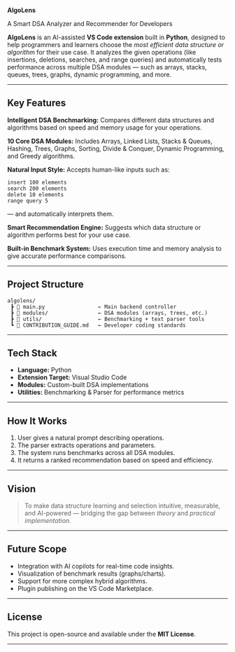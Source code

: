 
 **AlgoLens**

 A Smart DSA Analyzer and Recommender for Developers

**AlgoLens** is an AI-assisted **VS Code extension** built in **Python**, designed to help programmers and learners choose the *most efficient data structure or algorithm* for their use case.
It analyzes the given operations (like insertions, deletions, searches, and range queries) and automatically tests performance across multiple DSA modules — such as arrays, stacks, queues, trees, graphs, dynamic programming, and more.

---

## Key Features

 **Intelligent DSA Benchmarking:**
  Compares different data structures and algorithms based on speed and memory usage for your operations.

  **10 Core DSA Modules:**
  Includes Arrays, Linked Lists, Stacks & Queues, Hashing, Trees, Graphs, Sorting, Divide & Conquer, Dynamic Programming, and Greedy algorithms.

 **Natural Input Style:**
  Accepts human-like inputs such as:

  ```
  insert 100 elements
  search 200 elements
  delete 10 elements
  range query 5
  ```

  — and automatically interprets them.

 **Smart Recommendation Engine:**
  Suggests which data structure or algorithm performs best for your use case.

 **Built-in Benchmark System:**
  Uses execution time and memory analysis to give accurate performance comparisons.

---

##  Project Structure

```
algolens/
 ┣ 📄 main.py                 ← Main backend controller
 ┣ 📁 modules/                ← DSA modules (arrays, trees, etc.)
 ┣ 📁 utils/                  ← Benchmarking + text parser tools
 ┗ 📄 CONTRIBUTION_GUIDE.md   ← Developer coding standards
```

---

## Tech Stack

* **Language:** Python
* **Extension Target:** Visual Studio Code
* **Modules:** Custom-built DSA implementations
* **Utilities:** Benchmarking & Parser for performance metrics

---

## How It Works

1. User gives a natural prompt describing operations.
2. The parser extracts operations and parameters.
3. The system runs benchmarks across all DSA modules.
4. It returns a ranked recommendation based on speed and efficiency.

---

## Vision

> To make data structure learning and selection intuitive, measurable, and AI-powered —
> bridging the gap between *theory* and *practical implementation.*

---

## Future Scope

* Integration with AI copilots for real-time code insights.
* Visualization of benchmark results (graphs/charts).
* Support for more complex hybrid algorithms.
* Plugin publishing on the VS Code Marketplace.

---

## License

This project is open-source and available under the **MIT License**.

---


